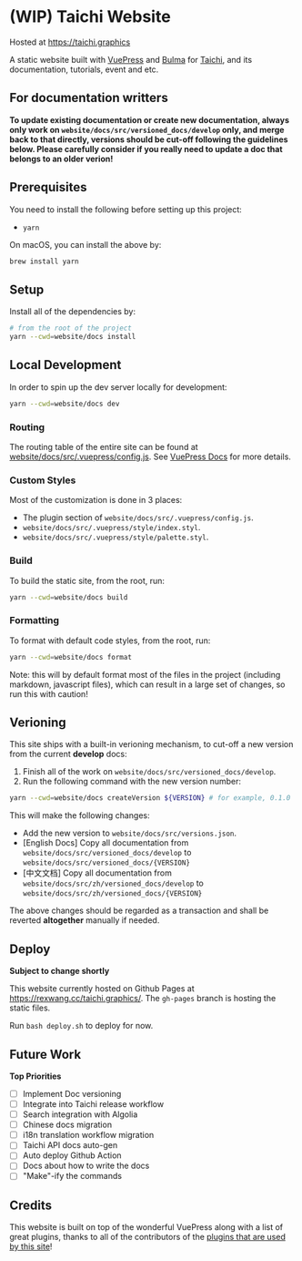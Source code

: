 # (WIP) Taichi Website

Hosted at https://taichi.graphics

A static website built with [VuePress](https://vuepress.vuejs.org/) and [Bulma](https://bulma.io/) for [Taichi](https://taichi.graphics), and its documentation, tutorials, event and etc.

## For documentation writters

**To update existing documentation or create new documentation, always only work on `website/docs/src/versioned_docs/develop` only, and merge back to that directly, versions should be cut-off following the guidelines below. Please carefully consider if you really need to update a doc that belongs to an older verion!**

## Prerequisites

You need to install the following before setting up this project:

- `yarn`

On macOS, you can install the above by:

```bash
brew install yarn
```

## Setup

Install all of the dependencies by:

```bash
# from the root of the project
yarn --cwd=website/docs install
```

## Local Development

In order to spin up the dev server locally for development:

```bash
yarn --cwd=website/docs dev
```

### Routing

The routing table of the entire site can be found at [website/docs/src/.vuepress/config.js](./website/docs/src/.vuepress/config.js). See [VuePress Docs](https://vuepress.vuejs.org/guide/directory-structure.html#directory-structure) for more details.

### Custom Styles

Most of the customization is done in 3 places:

- The plugin section of `website/docs/src/.vuepress/config.js`.
- `website/docs/src/.vuepress/style/index.styl`.
- `website/docs/src/.vuepress/style/palette.styl`.

### Build

To build the static site, from the root, run:

```bash
yarn --cwd=website/docs build
```

### Formatting

To format with default code styles, from the root, run:

```bash
yarn --cwd=website/docs format
```

Note: this will by default format most of the files in the project (including markdown, javascript files), which can result in a large set of changes, so run this with caution!

## Verioning

This site ships with a built-in verioning mechanism, to cut-off a new version from the
current **develop** docs:

1. Finish all of the work on `website/docs/src/versioned_docs/develop`.
2. Run the following command with the new version number:
```bash
yarn --cwd=website/docs createVersion ${VERSION} # for example, 0.1.0
```

This will make the following changes:

- Add the new version to `website/docs/src/versions.json`.
- [English Docs] Copy all documentation from `website/docs/src/versioned_docs/develop` to `website/docs/src/versioned_docs/{VERSION}`
- [中文文档] Copy all documentation from `website/docs/src/zh/versioned_docs/develop` to `website/docs/src/zh/versioned_docs/{VERSION}`

The above changes should be regarded as a transaction and shall be reverted **altogether** manually if needed.

## Deploy

**Subject to change shortly**

This website currently hosted on Github Pages at https://rexwang.cc/taichi.graphics/. The `gh-pages` branch is hosting the static files.

Run `bash deploy.sh` to deploy for now.

## Future Work

**Top Priorities**

- [ ] Implement Doc versioning
- [ ] Integrate into Taichi release workflow
- [ ] Search integration with Algolia
- [ ] Chinese docs migration
- [ ] i18n translation workflow migration
- [ ] Taichi API docs auto-gen
- [ ] Auto deploy Github Action
- [ ] Docs about how to write the docs
- [ ] "Make"-ify the commands

## Credits

This website is built on top of the wonderful VuePress along with a list of
great plugins, thanks to all of the contributors of the [plugins that are used by
this site](./website/docs/src/.vuepress/config.js)!
